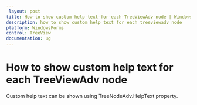 ```yaml
---
 layout: post
title: How-to-show-custom-help-text-for-each-TreeViewAdv-node | WindowsForms | Syncfusion
description: how to show custom help text for each treeviewadv node
platform: WindowsForms
control: TreeView 
documentation: ug
---
```


# How to show custom help text for each TreeViewAdv node

Custom help text can be shown using TreeNodeAdv.HelpText property.

